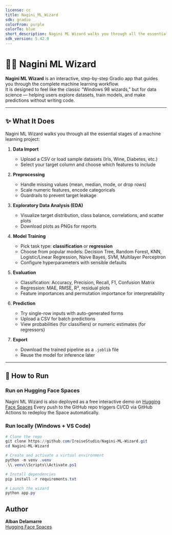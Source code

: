 ```yaml
---
license: cc
title: Nagini_ML_Wizard
sdk: gradio
colorFrom: purple
colorTo: blue
short_description: Nagini ML Wizard walks you through all the essential stages of a machine learning project
sdk_version: 5.42.0
---
```


# 🐍🧙 Nagini ML Wizard

**Nagini ML Wizard** is an interactive, step-by-step Gradio app that guides you through the complete machine learning workflow.  
It is designed to feel like the classic “Windows 98 wizards,” but for data science — helping users explore datasets, train models, and make predictions without writing code.

---

## ✨ What It Does

Nagini ML Wizard walks you through all the essential stages of a machine learning project:

1. **Data Import**

   - Upload a CSV or load sample datasets (Iris, Wine, Diabetes, etc.)
   - Select your target column and choose which features to include

2. **Preprocessing**

   - Handle missing values (mean, median, mode, or drop rows)
   - Scale numeric features, encode categoricals
   - Guardrails to prevent target leakage

3. **Exploratory Data Analysis (EDA)**

   - Visualize target distribution, class balance, correlations, and scatter plots
   - Download plots as PNGs for reports

4. **Model Training**

   - Pick task type: **classification** or **regression**
   - Choose from popular models: Decision Tree, Random Forest, KNN, Logistic/Linear Regression, Naive Bayes, SVM, Multilayer Perceptron
   - Configure hyperparameters with sensible defaults

5. **Evaluation**

   - Classification: Accuracy, Precision, Recall, F1, Confusion Matrix
   - Regression: MAE, RMSE, R², residual plots
   - Feature importances and permutation importance for interpretability

6. **Prediction**

   - Try single-row inputs with auto-generated forms
   - Upload a CSV for batch predictions
   - View probabilities (for classifiers) or numeric estimates (for regressors)

7. **Export**
   - Download the trained pipeline as a `.joblib` file
   - Reuse the model for inference later

---

## 🚀 How to Run

### Run on Hugging Face Spaces

Nagini ML Wizard is also deployed as a free interactive demo on [Hugging Face Spaces](https://huggingface.co/spaces/AlbanDelamarre/Nagini_ML_Wizard)
Every push to the GitHub repo triggers CI/CD via GitHub Actions to redeploy the Space automatically.

### Run locally (Windows + VS Code)

```powershell
# Clone the repo
git clone https://github.com/IroiseStudio/Nagini-ML-Wizard.git
cd Nagini-ML-Wizard

# Create and activate a virtual environment
python -m venv .venv
.\\.venv\\Scripts\\Activate.ps1

# Install dependencies
pip install -r requirements.txt

# Launch the wizard
python app.py
```

## Author

**Alban Delamarre**  
[Hugging Face Spaces](https://huggingface.co/AlbanDelamarre)
